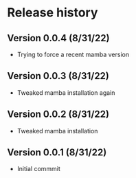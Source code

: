 # Release history

## Version 0.0.4 (8/31/22)
* Trying to force a recent mamba version

## Version 0.0.3 (8/31/22)
* Tweaked mamba installation again

## Version 0.0.2 (8/31/22)
* Tweaked mamba installation

## Version 0.0.1 (8/31/22)
* Initial commmit
